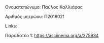 Ονοματεπώνυμο: Παύλος Καλλιάρας

Αριθμός μητρώου: Π2018021

Links:

Παραδοτέο 1: https://asciinema.org/a/275934
